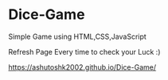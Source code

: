 # Dice-Game
Simple Game using HTML,CSS,JavaScript

Refresh Page Every time to check your Luck :)


https://ashutoshk2002.github.io/Dice-Game/

